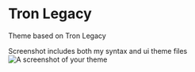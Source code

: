 # Tron Legacy

Theme based on Tron Legacy

Screenshot includes both my syntax and ui theme files
![A screenshot of your theme](https://raw.githubusercontent.com/lok05philosophy/tron-legacy-syntax-atom/master/screen-shot.png)
